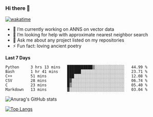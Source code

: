 ### Hi there 👋

[![wakatime](https://wakatime.com/badge/user/8906da98-c623-4aff-ac00-99cb42e09b38.svg)](https://wakatime.com/@8906da98-c623-4aff-ac00-99cb42e09b38)

- 🔭 I’m currently working on ANNS on vector data
- 🤔 I’m looking for help with approximate nearest neighbor search
- 💬 Ask me about any project listed on my repositories
- ⚡ Fun fact: loving ancient poetry


**Last 7 Days**
<!--START_SECTION:waka-->

```text
Python     3 hrs 13 mins   ███████████▒░░░░░░░░░░░░░   44.99 %
Bash       1 hr 41 mins    ██████░░░░░░░░░░░░░░░░░░░   23.71 %
C++        51 mins         ███░░░░░░░░░░░░░░░░░░░░░░   12.08 %
CSV        28 mins         █▓░░░░░░░░░░░░░░░░░░░░░░░   06.74 %
C          23 mins         █▒░░░░░░░░░░░░░░░░░░░░░░░   05.40 %
Markdown   13 mins         ▓░░░░░░░░░░░░░░░░░░░░░░░░   03.04 %
```

<!--END_SECTION:waka-->

![Anurag's GitHub stats](https://github-readme-stats.vercel.app/api?username=matchyc&count_private=true&show_icons=true&theme=vue)

[![Top Langs](https://github-readme-stats.vercel.app/api/top-langs/?username=matchyc&langs_count=4&&hide=perl,raku,html,javascript,shell,roff,prolog)](https://github.com/anuraghazra/github-readme-stats)
